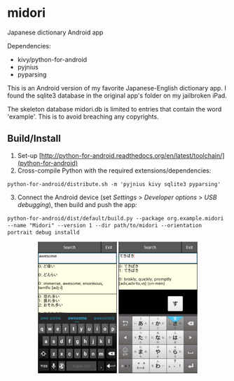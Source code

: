 midori
======

Japanese dictionary Android app

Dependencies:
- kivy/python-for-android
- pyjnius
- pyparsing

This is an Android version of my favorite Japanese-English dictionary app.
I found the sqlite3 database in the original app's folder on my jailbroken iPad.

The skeleton database midori.db is limited to entries that contain the word 'example'. This is to avoid breaching any copyrights.


## Build/Install
1. Set-up [http://python-for-android.readthedocs.org/en/latest/toolchain/](python-for-android)
2. Cross-compile Python with the required extensions/dependencies:
```
python-for-android/distribute.sh -m 'pyjnius kivy sqlite3 pyparsing'
```
3. Connect the Android device (set *Settings* > *Developer options* > *USB debugging*), then build and push the app: 
```
python-for-android/dist/default/build.py --package org.example.midori --name "Midori" --version 1 --dir path/to/midori --orientation portrait debug installd
```

<div align="center"><img src="docs/english.png" alt="English" height="300px"/>
<span> </span>
<img src="docs/japanese.png" alt="Japanese" height="300px"/></div>
